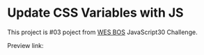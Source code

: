 # Update CSS Variables with JS

This project is #03 poject from <a href="https://courses.wesbos.com/account/access/65d0eff9504cc1ab9524b1a8/view/194130480">WES BOS</a> JavaScript30 Challenge.

Preview link: 
